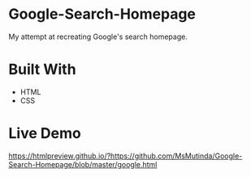 # Google-Search-Homepage

My attempt at recreating Google's search homepage.

# Built With

- HTML
- CSS

# Live Demo
https://htmlpreview.github.io/?https://github.com/MsMutinda/Google-Search-Homepage/blob/master/google.html
